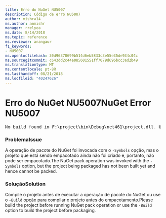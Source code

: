 ```yaml
---
title: Erro do NuGet NU5007
description: Código de erro NU5007
author: mishra14
ms.author: anmishr
manager: rrelyea
ms.date: 8/14/2018
ms.topic: reference
ms.reviewer: anangaur
f1_keywords:
- NU5007
ms.openlocfilehash: 30d96370699b514d6eb5833c3e55e35de934c04c
ms.sourcegitcommit: c643dd2c44e085601551ff7079d696bcc3ad2b49
ms.translationtype: MT
ms.contentlocale: pt-BR
ms.lasthandoff: 08/21/2018
ms.locfileid: "40247626"
---
```

# <a name="nuget-error-nu5007"></a><span data-ttu-id="c8b80-103">Erro do NuGet NU5007</span><span class="sxs-lookup"><span data-stu-id="c8b80-103">NuGet Error NU5007</span></span>
<pre>No build found in F:\project\bin\Debug\net461\project.dll. Use the -Build option or build the project.</pre>

### <a name="issue"></a><span data-ttu-id="c8b80-104">Problema</span><span class="sxs-lookup"><span data-stu-id="c8b80-104">Issue</span></span>

<span data-ttu-id="c8b80-105">A operação de pacote do NuGet foi invocada com o `-Symbols` opção, mas o projeto que está sendo empacotado ainda não foi criado e, portanto, não pode ser empacotado.</span><span class="sxs-lookup"><span data-stu-id="c8b80-105">The NuGet pack operation was invoked with the `-Symbols` option, but the project being packaged has not been built yet and hence cannot be packed.</span></span>


### <a name="solution"></a><span data-ttu-id="c8b80-106">Solução</span><span class="sxs-lookup"><span data-stu-id="c8b80-106">Solution</span></span>

<span data-ttu-id="c8b80-107">Compile o projeto antes de executar a operação de pacote do NuGet ou use o `-Build` opção para compilar o projeto antes do empacotamento.</span><span class="sxs-lookup"><span data-stu-id="c8b80-107">Please build the project before running NuGet pack operation or use the `-Build` option to build the project before packaging.</span></span>

